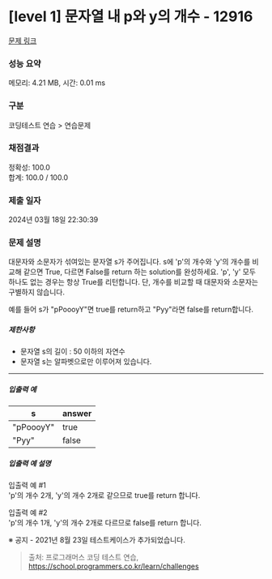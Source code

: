 # [level 1] 문자열 내 p와 y의 개수 - 12916 

[문제 링크](https://school.programmers.co.kr/learn/courses/30/lessons/12916) 

### 성능 요약

메모리: 4.21 MB, 시간: 0.01 ms

### 구분

코딩테스트 연습 > 연습문제

### 채점결과

정확성: 100.0<br/>합계: 100.0 / 100.0

### 제출 일자

2024년 03월 18일 22:30:39

### 문제 설명

<p>대문자와 소문자가 섞여있는 문자열 s가 주어집니다. s에 'p'의 개수와 'y'의 개수를 비교해 같으면 True, 다르면 False를 return 하는 solution를 완성하세요. 'p', 'y' 모두 하나도 없는 경우는 항상 True를 리턴합니다. 단, 개수를 비교할 때 대문자와 소문자는 구별하지 않습니다.</p>

<p>예를 들어 s가 "pPoooyY"면 true를 return하고 "Pyy"라면 false를 return합니다.</p>

<h5>제한사항</h5>

<ul>
<li>문자열 s의 길이 : 50 이하의 자연수</li>
<li>문자열 s는 알파벳으로만 이루어져 있습니다.</li>
</ul>

<hr>

<h5>입출력 예</h5>
<table class="table">
        <thead><tr>
<th>s</th>
<th>answer</th>
</tr>
</thead>
        <tbody><tr>
<td>"pPoooyY"</td>
<td>true</td>
</tr>
<tr>
<td>"Pyy"</td>
<td>false</td>
</tr>
</tbody>
      </table>
<h5>입출력 예 설명</h5>

<p>입출력 예 #1<br>
'p'의 개수 2개, 'y'의 개수 2개로 같으므로 true를 return 합니다.</p>

<p>입출력 예 #2<br>
'p'의 개수 1개, 'y'의 개수 2개로 다르므로 false를 return 합니다.</p>

<p>※ 공지 - 2021년 8월 23일 테스트케이스가 추가되었습니다.</p>


> 출처: 프로그래머스 코딩 테스트 연습, https://school.programmers.co.kr/learn/challenges